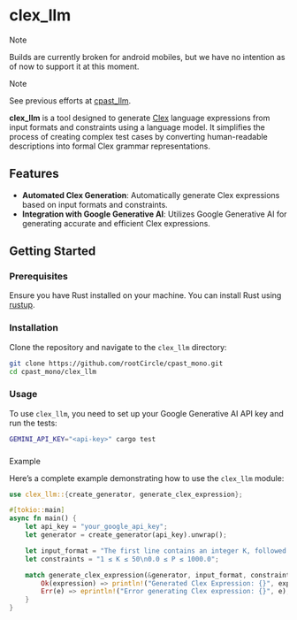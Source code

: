 # clex_llm

> [!NOTE]
> Builds are currently broken for android mobiles, but we have no intention as of now to support it at this moment.

> [!NOTE]
> See previous efforts at  [cpast_llm](https://github.com/rootCircle/cpast_llm).

**clex_llm** is a tool designed to generate [Clex](../clex/README.md) language expressions from input formats and constraints using a language model. It simplifies the process of creating complex test cases by converting human-readable descriptions into formal Clex grammar representations.

## Features

- **Automated Clex Generation**: Automatically generate Clex expressions based on input formats and constraints.
- **Integration with Google Generative AI**: Utilizes Google Generative AI for generating accurate and efficient Clex expressions.

## Getting Started

### Prerequisites

Ensure you have Rust installed on your machine. You can install Rust using [rustup](https://rustup.rs/).

### Installation

Clone the repository and navigate to the `clex_llm` directory:

```bash
git clone https://github.com/rootCircle/cpast_mono.git
cd cpast_mono/clex_llm
```

### Usage

To use `clex_llm`, you need to set up your Google Generative AI API key and run the tests:

```bash
GEMINI_API_KEY="<api-key>" cargo test
```

###

 Example

Here’s a complete example demonstrating how to use the `clex_llm` module:

```rust
use clex_llm::{create_generator, generate_clex_expression};

#[tokio::main]
async fn main() {
    let api_key = "your_google_api_key";
    let generator = create_generator(api_key).unwrap();

    let input_format = "The first line contains an integer K, followed by K lines each containing a floating-point number P.";
    let constraints = "1 ≤ K ≤ 50\n0.0 ≤ P ≤ 1000.0";

    match generate_clex_expression(&generator, input_format, constraints).await {
        Ok(expression) => println!("Generated Clex Expression: {}", expression),
        Err(e) => eprintln!("Error generating Clex expression: {}", e),
    }
}
```
